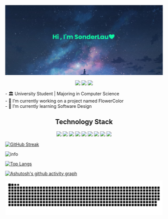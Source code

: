 <img src="https://raw.githubusercontent.com/sonderlau/sonderlau/main/imgs/banner.png">

<p align="center">
    <img src="https://badges.pufler.dev/visits/sonderlau/sonderlau" />
    <img src="https://badges.pufler.dev/repos/sonderlau" />
    <img src="https://badges.pufler.dev/commits/monthly/sonderlau" />
</p>

<p padding-left="30%">
- 🏛 University Student | Majoring in Computer Science <br />
- 🔭 I’m currently working on a project named FlowerColor <br />
- 🌱 I’m currently learning Software Design <br />
</p>


<h2 align="center">Technology Stack</h2>

<p align="center">
<img src="https://img.shields.io/badge/-java-E34A86?style=flat-square&logo=java" />
<img src="https://img.shields.io/badge/-C++-00599C?style=flat-square&logo=c" />
<img src="https://img.shields.io/badge/-HTML5-E34F26?style=flat-square&logo=html5&logoColor=white" />
<img src="https://img.shields.io/badge/-CSS3-1572B6?style=flat-square&logo=css3" />
<img src="https://img.shields.io/badge/-Heroku-430098?style=flat-square&logo=heroku" />
<img src="https://img.shields.io/badge/-JavaScript-black?style=flat-square&logo=javascript" />

<img src="https://img.shields.io/badge/-MySQL-black?style=flat-square&logo=mysql" />

<img src="https://img.shields.io/badge/-Git-black?style=flat-square&logo=git" />

<img src="https://img.shields.io/badge/-GitHub-black?style=flat-square&logo=github" />

</p>








[![GitHub Streak](https://github-readme-streak-stats.herokuapp.com?user=SonderLau&theme=react&hide_border=true)](https://git.io/streak-stats)


![info](https://github-readme-stats.vercel.app/api?username=SonderLau&show_icons=true&count_private=true&hide=prs&theme=react)

[![Top Langs](https://github-readme-stats.vercel.app/api/top-langs/?username=sonderlau&layout=compact&theme=react)](https://github.com/anuraghazra/github-readme-stats)

[![Ashutosh's github activity graph](https://activity-graph.herokuapp.com/graph?username=SonderLau&theme=react-dark)](https://github.com/ashutosh00710/github-readme-activity-graph)



<img src="https://raw.githubusercontent.com/sonderlau/sonderlau/2f094c013a2cd4e882136e56adff66e189c7b5ef/github-contribution-grid-snake.svg" />
